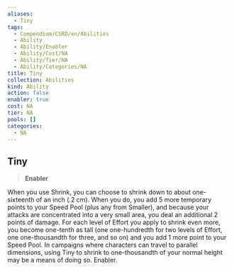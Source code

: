 ```yaml
---
aliases:
  - Tiny
tags:
  - Compendium/CSRD/en/Abilities
  - Ability
  - Ability/Enabler
  - Ability/Cost/NA
  - Ability/Tier/NA
  - Ability/Categories/NA
title: Tiny
collection: Abilities
kind: Ability
action: false
enabler: true
cost: NA
tier: NA
pools: []
categories:
  - NA
---
```

## Tiny    
>**Enabler**  
    
When you use Shrink, you can choose to shrink down to about one-sixteenth of an inch (.2 cm). When you do, you add 5 more temporary points to your Speed Pool (plus any from Smaller), and because your attacks are concentrated into a very small area, you deal an additional 2 points of damage. For each level of Effort you apply to shrink even more, you become one-tenth as tall (one one-hundredth for two levels of Effort, one one-thousandth for three, and so on) and you add 1 more point to your Speed Pool. In campaigns where characters can travel to parallel dimensions, using Tiny to shrink to one-thousandth of your normal height may be a means of doing so. Enabler.